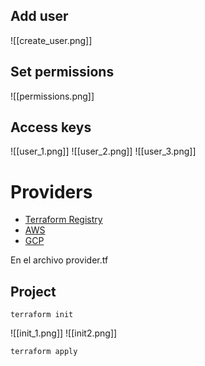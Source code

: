 ## Add user

![[create_user.png]]

## Set permissions

![[permissions.png]]


## Access keys
![[user_1.png]]
![[user_2.png]]
![[user_3.png]]

# Providers

- [Terraform Registry](https://registry.terraform.io/browse/providers)
- [AWS](https://registry.terraform.io/providers/hashicorp/aws/latest)
- [GCP](https://registry.terraform.io/providers/hashicorp/google/latest)

En el archivo provider.tf

## Project


```
terraform init 
```

![[init_1.png]]
![[init2.png]]

```
terraform apply
```